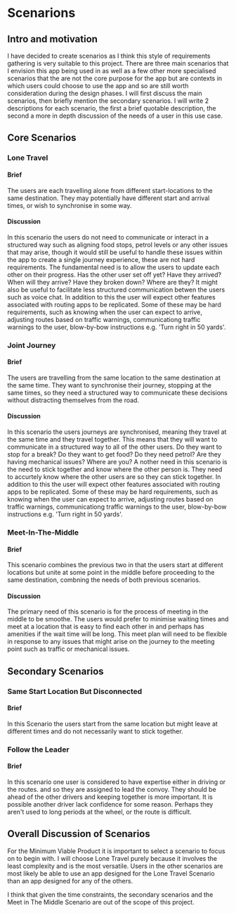 # Scenarions

## Intro and motivation

I have decided to create scenarios as I think this style of requirements gathering is very suitable to this project. There are three main scenarios that I envision this app being used in as well as a few other more specialised scenarios that the are not the core purpose for the app but are contexts in which users could choose to use the app and so are still worth consideration during the design phases. I will first discuss the main scenarios, then briefly mention the secondary scenarios. I will write 2 descriptions for each scenario, the first a brief quotable description, the second a more in depth discussion of the needs of a user in this use case.

## Core Scenarios

### Lone Travel
#### Brief

The users are each travelling alone from different start-locations to the same destination. They may potentially have different start and arrival times, or wish to synchronise in some way.

#### Discussion

In this scenario the users do not need to communicate or interact in a structured way such as aligning food stops, petrol levels or any other issues that may arise, though it would still be useful to handle these issues within the app to create a single journey experience, these are not hard requirements. The fundamental need is to allow the users to update each other on their progress. Has the other user set off yet? Have they arrived? When will they arrive? Have they broken down? Where are they? It might also be useful to facilitate less structured communication betwen the users such as voice chat. In addition to this the user will expect other features associated with routing apps to be replicated. Some of these may be hard requirements, such as knowing when the user can expect to arrive, adjusting routes based on traffic warnings, communicationg traffic warnings to the user, blow-by-bow instructions e.g. 'Turn right in 50 yards'.


### Joint Journey

#### Brief

The users are travelling from the same location to the same destination at the same time. They want to synchronise their journey, stopping at the same times, so they need a structured way to communicate these decisions without distracting themselves from the road.

#### Discussion

In this scenario the users journeys are synchronised, meaning they travel at the same time and they travel together. This means that they will want to communicate in a structured way to all of the other users. Do they want to stop for a break? Do they want to get food? Do they need petrol? Are they having mechanical issues? Where are you? A nother need in this scenario is the need to stick together and know where the other person is. They need to accurtely know where the other users are so they can stick together. In addition to this the user will expect other features associated with routing apps to be replicated. Some of these may be hard requirements, such as knowing when the user can expect to arrive, adjusting routes based on traffic warnings, communicationg traffic warnings to the user, blow-by-bow instructions e.g. 'Turn right in 50 yards'.

### Meet-In-The-Middle

#### Brief

This scenario combines the previous two in that the users start at different locations but unite at some point in the middle before proceeding to the same destination, combning the needs of both previous scenarios.

#### Discussion

The primary need of this scenario is for the process of meeting in the middle to be smoothe. The users would prefer to minimise waiting times and meet at a location that is easy to find each other in and perhaps has amenities if the wait time will be long. This meet plan will need to be flexible in response to any issues that might arise on the journey to the meeting point such as traffic or mechanical issues.

## Secondary Scenarios

### Same Start Location But Disconnected

#### Brief

In this Scenario the users start from the same location but might leave at different times and do not necessarily want to stick together.

### Follow the Leader

#### Brief

In this scenario one user is considered to have expertise either in driving or the routes. and so they are assigned to lead the convoy. They should be ahead of the other drivers and keeping together is more important. It is possible another driver lack confidence for some reason. Perhaps they aren't used to long periods at the wheel, or the route is difficult.

## Overall Discussion of Scenarios

For the Minimum Viable Product it is important to select a scenario to focus on to begin with. I will choose Lone Travel purely because it involves the least complexity and is the most versatile. Users in the other scenarios are most likely be able to use an app designed for the Lone Travel Scenario than an app designed for any of the others.

I think that given the time constraints, the secondary scenarios and the Meet in The Middle Scenario are out of the scope of this project.

